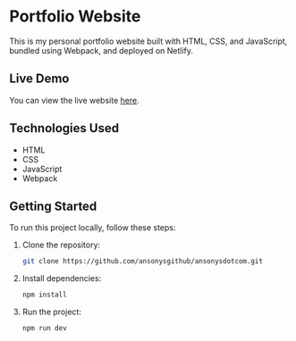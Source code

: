 # Portfolio Website

This is my personal portfolio website built with HTML, CSS, and JavaScript, bundled using Webpack, and deployed on Netlify.

## Live Demo

You can view the live website [here](https://ansonys.com/).

## Technologies Used

- HTML
- CSS
- JavaScript
- Webpack

## Getting Started

To run this project locally, follow these steps:

1. Clone the repository:

   ```bash
   git clone https://github.com/ansonysgithub/ansonysdotcom.git

2. Install dependencies:

   ```bash
   npm install

2. Run the project:

   ```bash
   npm run dev
   
